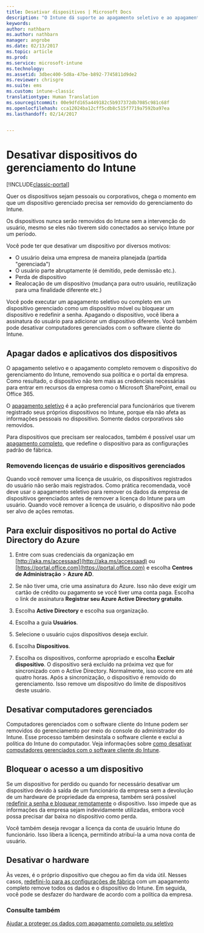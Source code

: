 ```yaml
---
title: Desativar dispositivos | Microsoft Docs
description: "O Intune dá suporte ao apagamento seletivo e ao apagamento completo para remover o dispositivo do gerenciamento do Intune removendo suas políticas e o portal da empresa."
keywords: 
author: nathbarn
ms.author: nathbarn
manager: angrobe
ms.date: 02/13/2017
ms.topic: article
ms.prod: 
ms.service: microsoft-intune
ms.technology: 
ms.assetid: 3dbec400-5d8a-47be-b892-7745811d9de2
ms.reviewer: chrisgre
ms.suite: ems
ms.custom: intune-classic
translationtype: Human Translation
ms.sourcegitcommit: 00e9dfd165a449182c5b937372db7085c981c68f
ms.openlocfilehash: cca12024ba12cff5cdb8c515f7719a7592ba97ea
ms.lasthandoff: 02/14/2017


---
```


# <a name="retire-devices-from-intune-management"></a>Desativar dispositivos do gerenciamento do Intune

[!INCLUDE[classic-portal](../includes/classic-portal.md)]

Quer os dispositivos sejam pessoais ou corporativos, chega o momento em que um dispositivo gerenciado precisa ser removido do gerenciamento do Intune.

Os dispositivos nunca serão removidos do Intune sem a intervenção do usuário, mesmo se eles não tiverem sido conectados ao serviço Intune por um período.

Você pode ter que desativar um dispositivo por diversos motivos:

-    O usuário deixa uma empresa de maneira planejada (partida "gerenciada")
-    O usuário parte abruptamente (é demitido, pede demissão etc.).
-    Perda de dispositivo
-    Realocação de um dispositivo (mudança para outro usuário, reutilização para uma finalidade diferente etc.)

Você pode executar um apagamento seletivo ou completo em um dispositivo gerenciado como um dispositivo móvel ou bloquear um dispositivo e redefinir a senha. Apagando o dispositivo, você libera a assinatura do usuário para adicionar um dispositivo diferente. Você também pode desativar computadores gerenciados com o software cliente do Intune.

## <a name="wipe-data-and-apps-from-devices"></a>Apagar dados e aplicativos dos dispositivos
O apagamento seletivo e o apagamento completo removem o dispositivo do gerenciamento do Intune, removendo sua política e o portal da empresa. Como resultado, o dispositivo não tem mais as credenciais necessárias para entrar em recursos da empresa como o Microsoft SharePoint, email ou Office 365.

O [apagamento seletivo](use-remote-wipe-to-help-protect-data-using-microsoft-intune.md#selective-wipe) é a ação preferencial para funcionários que tiverem registrado seus próprios dispositivos no Intune, porque ela não afeta as informações pessoais no dispositivo. Somente dados corporativos são removidos.

Para dispositivos que precisam ser realocados, também é possível usar um [apagamento completo](use-remote-wipe-to-help-protect-data-using-microsoft-intune.md#full-wipe), que redefine o dispositivo para as configurações padrão de fábrica.

### <a name="removing-user-licenses-and-managed-devices"></a>Removendo licenças de usuário e dispositivos gerenciados
Quando você remover uma licença de usuário, os dispositivos registrados do usuário não serão mais registrados. Como prática recomendada, você deve usar o apagamento seletivo para remover os dados da empresa de dispositivos gerenciados antes de remover a licença do Intune para um usuário. Quando você remover a licença de usuário, o dispositivo não pode ser alvo de ações remotas.

## <a name="to-delete-devices-in-the-azure-active-directory-portal"></a>Para excluir dispositivos no portal do Active Directory do Azure

1.  Entre com suas credenciais da organização em [http://aka.ms/accessaad](http://aka.ms/accessaad) ou [https://portal.office.com](https://portal.office.com) e escolha **Centros de Administração** &gt; **Azure AD**.

2.  Se não tiver uma, crie uma assinatura do Azure. Isso não deve exigir um cartão de crédito ou pagamento se você tiver uma conta paga. Escolha o link de assinatura **Registrar seu Azure Active Directory gratuito**.

4.  Escolha **Active Directory** e escolha sua organização.

5.  Escolha a guia **Usuários**.

6.  Selecione o usuário cujos dispositivos deseja excluir.

7.  Escolha **Dispositivos**.

8.  Escolha os dispositivos, conforme apropriado e escolha **Excluir dispositivo**. O dispositivo será excluído na próxima vez que for sincronizado com o Active Directory. Normalmente, isso ocorre em até quatro horas. Após a sincronização, o dispositivo é removido do gerenciamento. Isso remove um dispositivo do limite de dispositivos deste usuário.

## <a name="retire-managed-computers"></a>Desativar computadores gerenciados
Computadores gerenciados com o software cliente do Intune podem ser removidos do gerenciamento por meio do console do administrador do Intune. Esse processo também desinstala o software cliente e exclui a política do Intune do computador. Veja informações sobre [como desativar computadores gerenciados com o software cliente do Intune](retire-a-windows-pc-with-microsoft-intune.md).

## <a name="block-access-a-device"></a>Bloquear o acesso a um dispositivo
Se um dispositivo for perdido ou quando for necessário desativar um dispositivo devido à saída de um funcionário da empresa sem a devolução de um hardware de propriedade da empresa, também será possível [redefinir a senha e bloquear remotamente](use-remote-lock-and-passcode-reset-in-microsoft-intune.md) o dispositivo. Isso impede que as informações da empresa sejam indevidamente utilizadas, embora você possa precisar dar baixa no dispositivo como perda.

Você também deseja revogar a licença da conta de usuário Intune do funcionário. Isso libera a licença, permitindo atribuí-la a uma nova conta de usuário.

## <a name="retire-hardware"></a>Desativar o hardware
Às vezes, é o próprio dispositivo que chegou ao fim da vida útil. Nesses casos, [redefini-lo para as configurações de fábrica](use-remote-wipe-to-help-protect-data-using-microsoft-intune.md) com um apagamento completo remove todos os dados e o dispositivo do Intune. Em seguida, você pode se desfazer do hardware de acordo com a política da empresa.

### <a name="see-also"></a>Consulte também
[Ajudar a proteger os dados com apagamento completo ou seletivo](use-remote-wipe-to-help-protect-data-using-microsoft-intune.md)

